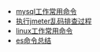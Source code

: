 
- [mysql工作常用命令](工作常用mysql语句.md)
- [执行jmeter乱码排查过程](执行jmeter脚本乱码排查过程.md)
- [linux工作常用命令](linux工作常用命令.md)
- [es命令总结](es命令总结.md)